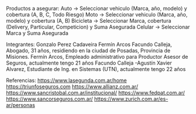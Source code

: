 Productos a asegurar:
Auto -> Seleccionar vehiculo (Marca, año, modelo) y cobertura (A, B, C, Todo Riesgo)
Moto -> Seleccionar vehiculo (Marca, año, modelo) y cobertura (A, B)
Bicicleta -> Seleccionar Marca, cobertura (Delivery, Particular, Competicion) y Suma Asegurada
Celular -> Seleccionar Marca y Suma Asegurada

Integrantes:
Gonzalo Perez Cadaveira
Fermín Arcos
Facundo Calleja, Abogado, 31 años, residiendo en la ciudad de Posadas, Provincia de Misiones.
Fermín Arcos, Empleado administrativo para Productor Asesor de Seguros, actualmente tengo 21 años
Facundo Calleja
-Agustín Xavier Alvarez, Estudiante de Ing. en Sistemas (UTN), actualmente tengo 22 años

Referencias:
https://www.lasegunda.com.ar/home
https://triunfoseguros.com
https://www.allianz.com.ar/
https://www.sancristobal.com.ar/institucional/
https://www.fedpat.com.ar/
https://www.sancorseguros.com.ar/
https://www.zurich.com.ar/es-ar/personas
